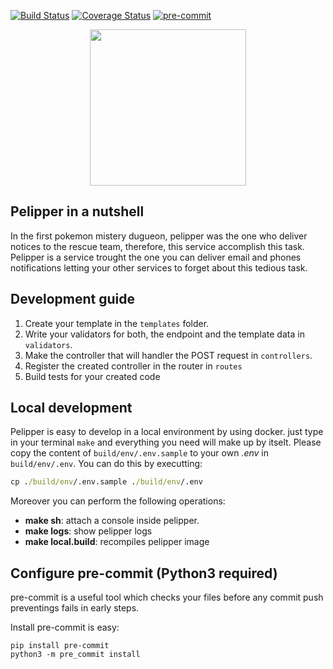 [![Build Status](https://travis-ci.com/Antartical/pelipper.svg?branch=master)](https://travis-ci.com/Antartical/pelipper)
[![Coverage Status](https://coveralls.io/repos/github/Antartical/pelipper/badge.svg?branch=alvarogf97/add_ci)](https://coveralls.io/github/Antartical/pelipper?branch=alvarogf97/add_ci)
[![pre-commit](https://img.shields.io/badge/pre--commit-enabled-brightgreen?logo=pre-commit&logoColor=white)](https://github.com/pre-commit/pre-commit)

<p align="center">
  <img width="250" height="250" src="https://i.imgur.com/JTRP3z8.jpg">
</p>

## Pelipper in a nutshell

In the first pokemon mistery dugueon, pelipper was the one who deliver notices to the
rescue team, therefore, this service accomplish this task. Pelipper is a service trought the
one you can deliver email and phones notifications letting your other services to forget
about this tedious task.


## Development guide

1. Create your template in the `templates` folder.
2. Write your validators for both, the endpoint and the template data in `validators`.
3. Make the controller that will handler the POST request in `controllers`.
4. Register the created controller in the router in `routes`
5. Build tests for your created code

## Local development

Pelipper is easy to develop in a local environment by using docker. just type in your terminal `make`
and everything you need will make up by itselt. Please copy the content of `build/env/.env.sample` to
your own *.env* in `build/env/.env`. You can do this by executting:
```cmd
cp ./build/env/.env.sample ./build/env/.env
```

Moreover you can perform the following operations:
 - **make sh**: attach a console inside pelipper.
 - **make logs**: show pelipper logs
 - **make local.build**: recompiles pelipper image

## Configure pre-commit (Python3 required)
pre-commit is a useful tool which checks your files before any commit push preventings fails in early steps.

Install pre-commit is easy:
```
pip install pre-commit
python3 -m pre_commit install
```
